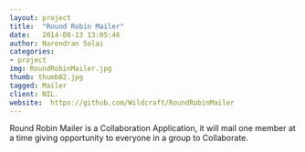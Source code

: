 ```yaml
---
layout: project
title:  "Round Robin Mailer"
date:   2014-08-13 13:05:46
author: Narendran Solai
categories:
- project
img: RoundRobinMailer.jpg
thumb: thumb02.jpg
tagged: Mailer
client: NIL.
website:  https://github.com/Wildcraft/RoundRobinMailer
---
```

Round Robin Mailer is a Collaboration Application, it will mail one member at a time giving opportunity to everyone in a group to Collaborate.